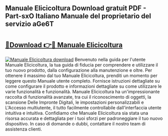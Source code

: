 ## Manuale Elicicoltura Download gratuit PDF - Part-sxO Italiano Manuale del proprietario del servizio aGe6T

# <h2><a href="http://dfc7pg.blite.top/?on=Manuale+Elicicoltura">🔗Download 👉🔴 Manuale Elicicoltura</a></h2>

[![Manuale Elicicoltura download](https://i.imgur.com/lujVjoI.png)](http://dfc7pg.blite.top/?on=Manuale+Elicicoltura)
Benvenuto nella guida per l'utente Manuale Elicicoltura, la tua guida di fiducia per comprendere e utilizzare il tuo nuovo prodotto, dalla configurazione alla manutenzione e oltre. Per ottenere il massimo dal tuo Manuale Elicicoltura, prenditi un momento per leggere questo Manuale utente completo. Fornisce istruzioni dettagliate su come configurare il prodotto e informazioni dettagliate su come utilizzare le varie funzionalità e funzionalità. Manuale Elicicoltura ha un'impressionante raccolta di funzionalità avanzate, tra cui il riconoscimento di oggetti, la scansione Delle Impronte Digitali, le impostazioni personalizzabili e L'Accesso multiutente, il tutto facilmente controllabile dall'interfaccia utente intuitiva e intuitiva. Confidiamo che Manuale Elicicoltura sia stata una risorsa accurata e dettagliata per i tuoi sforzi per padroneggiare il tuo nuovo dispositivo. In caso di domande o dubbi, contattare il nostro team di assistenza clienti.
